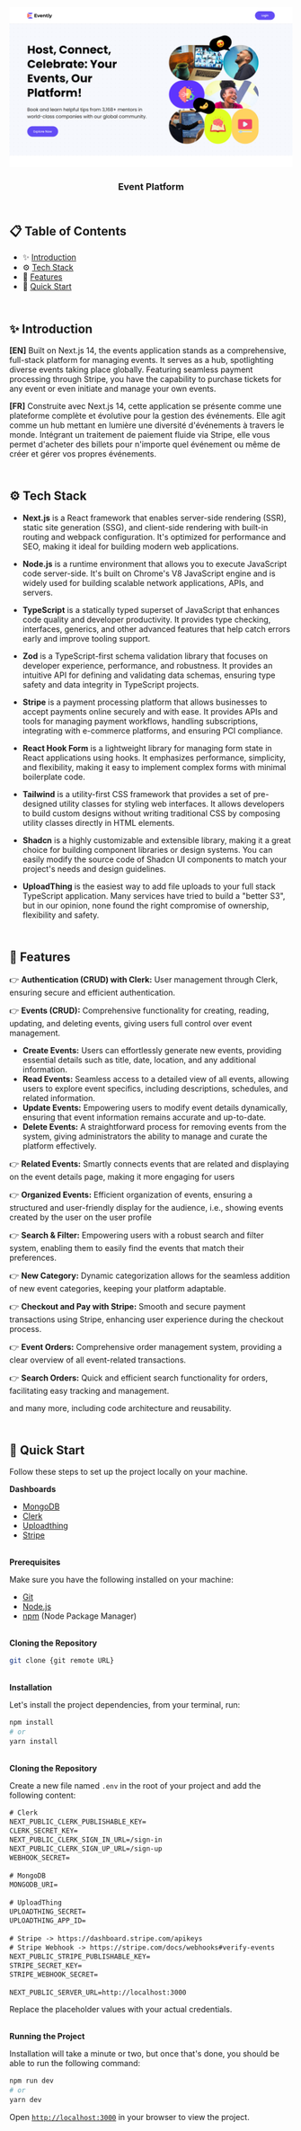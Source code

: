 <div align="center">
    <a href="https://evently-fv.vercel.app" target="_blank">
      <img src="public/preview.webp" alt="Project Banner">
    </a>
  <h3 align="center">Event Platform</h3>
</div>

##  <br /> 📋 <a name="table">Table of Contents</a>

- ✨ [Introduction](#introduction)
- ⚙️ [Tech Stack](#tech-stack)
- 📝 [Features](#features)
- 🚀 [Quick Start](#quick-start)

##  <br /> <a name="introduction">✨ Introduction</a>

**[EN]** Built on Next.js 14, the events application stands as a comprehensive, full-stack platform for managing events. It serves as a hub, spotlighting diverse events taking place globally. Featuring seamless payment processing through Stripe, you have the capability to purchase tickets for any event or even initiate and manage your own events.

**[FR]** Construite avec Next.js 14, cette application se présente comme une plateforme complète et évolutive pour la gestion des événements. Elle agit comme un hub mettant en lumière une diversité d'événements à travers le monde. Intégrant un traitement de paiement fluide via Stripe, elle vous permet d'acheter des billets pour n'importe quel événement ou même de créer et gérer vos propres événements.

##  <br /> <a name="tech-stack">⚙️ Tech Stack</a>

- **Next.js** is a React framework that enables server-side rendering (SSR), static site generation (SSG), and client-side rendering with built-in routing and webpack configuration. It's optimized for performance and SEO, making it ideal for building modern web applications.

- **Node.js** is a runtime environment that allows you to execute JavaScript code server-side. It's built on Chrome's V8 JavaScript engine and is widely used for building scalable network applications, APIs, and servers.

- **TypeScript** is a statically typed superset of JavaScript that enhances code quality and developer productivity. It provides type checking, interfaces, generics, and other advanced features that help catch errors early and improve tooling support.

- **Zod** is a TypeScript-first schema validation library that focuses on developer experience, performance, and robustness. It provides an intuitive API for defining and validating data schemas, ensuring type safety and data integrity in TypeScript projects.

- **Stripe** is a payment processing platform that allows businesses to accept payments online securely and with ease. It provides APIs and tools for managing payment workflows, handling subscriptions, integrating with e-commerce platforms, and ensuring PCI compliance. 

- **React Hook Form** is a lightweight library for managing form state in React applications using hooks. It emphasizes performance, simplicity, and flexibility, making it easy to implement complex forms with minimal boilerplate code.

- **Tailwind** is a utility-first CSS framework that provides a set of pre-designed utility classes for styling web interfaces. It allows developers to build custom designs without writing traditional CSS by composing utility classes directly in HTML elements.

- **Shadcn** is a highly customizable and extensible library, making it a great choice for building component libraries or design systems. You can easily modify the source code of Shadcn UI components to match your project's needs and design guidelines.

- **UploadThing** is the easiest way to add file uploads to your full stack TypeScript application. Many services have tried to build a "better S3", but in our opinion, none found the right compromise of ownership, flexibility and safety.

## <br/> <a name="features">📝 Features</a>

👉 **Authentication (CRUD) with Clerk:** User management through Clerk, ensuring secure and efficient authentication.

👉 **Events (CRUD):** Comprehensive functionality for creating, reading, updating, and deleting events, giving users full control over event management.
- **Create Events:** Users can effortlessly generate new events, providing essential details such as title, date, location, and any additional information.
- **Read Events:** Seamless access to a detailed view of all events, allowing users to explore event specifics, including descriptions, schedules, and related information.
- **Update Events:** Empowering users to modify event details dynamically, ensuring that event information remains accurate and up-to-date.
- **Delete Events:** A straightforward process for removing events from the system, giving administrators the ability to manage and curate the platform effectively.
        
👉 **Related Events:** Smartly connects events that are related and displaying on the event details page, making it more engaging for users
    
👉 **Organized Events:** Efficient organization of events, ensuring a structured and user-friendly display for the audience, i.e., showing events created by the user on the user profile
    
👉 **Search & Filter:** Empowering users with a robust search and filter system, enabling them to easily find the events that match their preferences.
    
👉 **New Category:** Dynamic categorization allows for the seamless addition of new event categories, keeping your platform adaptable.
    
👉 **Checkout and Pay with Stripe:** Smooth and secure payment transactions using Stripe, enhancing user experience during the checkout process.
    
👉 **Event Orders:** Comprehensive order management system, providing a clear overview of all event-related transactions.
    
👉 **Search Orders:** Quick and efficient search functionality for orders, facilitating easy tracking and management.

and many more, including code architecture and reusability.

## <br /> <a name="quick-start">🚀 Quick Start</a>

Follow these steps to set up the project locally on your machine.

**Dashboards**
- [MongoDB](https://cloud.mongodb.com)
- [Clerk](https://dashboard.clerk.com)
- [Uploadthing](https://uploadthing.com/dashboard)
- [Stripe](https://dashboard.stripe.com)

<br/>**Prerequisites**

Make sure you have the following installed on your machine:

- [Git](https://git-scm.com/)
- [Node.js](https://nodejs.org/en)
- [npm](https://www.npmjs.com/) (Node Package Manager)

<br/>**Cloning the Repository**

```bash
git clone {git remote URL}
```

<br/>**Installation**

Let's install the project dependencies, from your terminal, run:

```bash
npm install
# or
yarn install
```

<br/>**Cloning the Repository**

Create a new file named `.env` in the root of your project and add the following content:

```env
# Clerk
NEXT_PUBLIC_CLERK_PUBLISHABLE_KEY=
CLERK_SECRET_KEY=
NEXT_PUBLIC_CLERK_SIGN_IN_URL=/sign-in
NEXT_PUBLIC_CLERK_SIGN_UP_URL=/sign-up
WEBHOOK_SECRET=

# MongoDB
MONGODB_URI=

# UploadThing
UPLOADTHING_SECRET=
UPLOADTHING_APP_ID=

# Stripe -> https://dashboard.stripe.com/apikeys
# Stripe Webhook -> https://stripe.com/docs/webhooks#verify-events
NEXT_PUBLIC_STRIPE_PUBLISHABLE_KEY=
STRIPE_SECRET_KEY=
STRIPE_WEBHOOK_SECRET=

NEXT_PUBLIC_SERVER_URL=http://localhost:3000
```

Replace the placeholder values with your actual credentials. 

<br/>**Running the Project**

Installation will take a minute or two, but once that's done, you should be able to run the following command:

```bash
npm run dev
# or
yarn dev
```

Open [`http://localhost:3000`](http://localhost:3000) in your browser to view the project.
